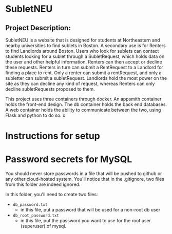 # SubletNEU

## Project Description:
SubletNEU is a website that is designed for students at Northeastern and nearby universities to find sublets in Boston. A secondary use is for Renters to find Landlords around Boston. Users who look for sublets can contact students looking for a sublet through a SubletRequest, which holds data on the user and other helpful information. Renters can then accept or decline these requests. Renters in turn can submit a RentRequest to a Landlord for finding a place to rent. Only a renter can submit a rentRequest, and only a subletter can submit a subletRequest. Landlords hold the most power on the site as they can decline any kind of request, whereas Renters can only decline subletRequests proposed to them.

This project uses three containers through docker. An appsmith container holds the front-end design. The db container holds the back end databases. A web container holds the ability to communicate between the two, using Flask and python to do so. x


# Instructions for setup
# Password secrets for MySQL

You should never store passwords in a file that will be pushed to github or any other cloud-hosted system.  You'll notice that in the .gitignore, two files from this folder are indeed ignored.  

In this folder, you'll need to create two files:

- `db_password.txt`
  - in this file, put a password that will be used for a non-root db user
- `db_root_password.txt`
  - in this file, put the password you want to use for the root user (superuser) of mysql. 